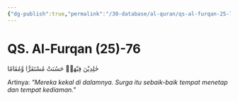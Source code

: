 ```yaml
---
{"dg-publish":true,"permalink":"/30-database/al-quran/qs-al-furqan-25-76/"}
---
```



# QS. Al-Furqan (25)-76
خٰلِدِيْنَ فِيْهَاۗ حَسُنَتْ مُسْتَقَرًّا وَّمُقَامًا 

Artinya: *"Mereka kekal di dalamnya. Surga itu sebaik-baik tempat menetap dan tempat kediaman."*
